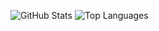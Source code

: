 ![GitHub Stats](https://github-readme-stats.vercel.app/api?username=metinyildirim55&show_icons=true&&line_height=40)
![Top Languages](https://github-readme-stats.vercel.app/api/top-langs/?username=metinyildirim55&show_icons=true)
